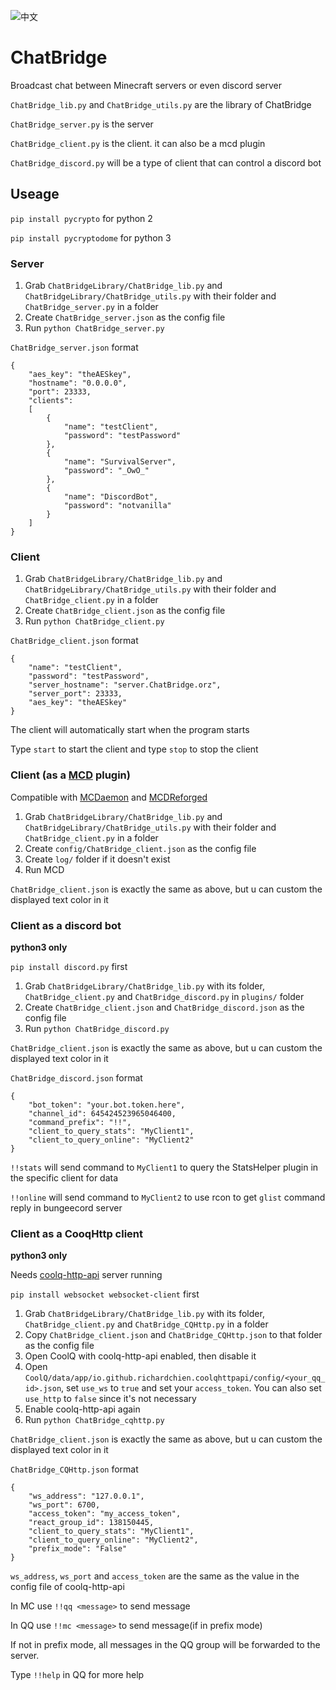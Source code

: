 ![中文](https://www.bilibili.com/read/cv6093714)

# ChatBridge
Broadcast chat between Minecraft servers or even discord server

`ChatBridge_lib.py` and `ChatBridge_utils.py` are the library of ChatBridge

`ChatBridge_server.py` is the server

`ChatBridge_client.py` is the client. it can also be a mcd plugin

`ChatBridge_discord.py` will be a type of client that can control a discord bot

## Useage

`pip install pycrypto` for python 2

`pip install pycryptodome` for python 3

### Server

1. Grab `ChatBridgeLibrary/ChatBridge_lib.py` and `ChatBridgeLibrary/ChatBridge_utils.py` with their folder and `ChatBridge_server.py` in a folder
2. Create `ChatBridge_server.json` as the config file
3. Run `python ChatBridge_server.py`

`ChatBridge_server.json` format
```
{
	"aes_key": "theAESkey",
	"hostname": "0.0.0.0",
	"port": 23333,
	"clients":
	[
		{
			"name": "testClient",
			"password": "testPassword"
		},
		{
			"name": "SurvivalServer",
			"password": "_OwO_"
		},
		{
			"name": "DiscordBot",
			"password": "notvanilla"
		}
	]
}
```

### Client

1. Grab `ChatBridgeLibrary/ChatBridge_lib.py` and `ChatBridgeLibrary/ChatBridge_utils.py` with their folder and `ChatBridge_client.py` in a folder
2. Create `ChatBridge_client.json` as the config file
3. Run `python ChatBridge_client.py`

`ChatBridge_client.json` format
```
{
	"name": "testClient",
	"password": "testPassword",
	"server_hostname": "server.ChatBridge.orz",
	"server_port": 23333,
	"aes_key": "theAESkey"
}
```

The client will automatically start when the program starts

Type `start` to start the client and type `stop` to stop the client

### Client (as a [MCD](https://github.com/kafuuchino-desu/MCDaemon) plugin)

Compatible with  [MCDaemon](https://github.com/kafuuchino-desu/MCDaemon) and [MCDReforged](https://github.com/Fallen-Breath/MCDReforged)

1. Grab `ChatBridgeLibrary/ChatBridge_lib.py` and `ChatBridgeLibrary/ChatBridge_utils.py` with their folder and `ChatBridge_client.py` in a folder
2. Create `config/ChatBridge_client.json` as the config file
3. Create `log/` folder if it doesn't exist
4. Run MCD

`ChatBridge_client.json` is exactly the same as above, but u can custom the displayed text color in it


### Client as a discord bot 

**python3 only**

`pip install discord.py` first

1. Grab `ChatBridgeLibrary/ChatBridge_lib.py` with its folder, `ChatBridge_client.py` and `ChatBridge_discord.py` in `plugins/` folder
2. Create `ChatBridge_client.json` and `ChatBridge_discord.json` as the config file
3. Run `python ChatBridge_discord.py`

`ChatBridge_client.json` is exactly the same as above, but u can custom the displayed text color in it

`ChatBridge_discord.json` format
```
{
	"bot_token": "your.bot.token.here",
	"channel_id": 645424523965046400,
	"command_prefix": "!!",
	"client_to_query_stats": "MyClient1",
	"client_to_query_online": "MyClient2"
}
```

`!!stats` will send command to `MyClient1` to query the StatsHelper plugin in the specific client for data

`!!online` will send command to `MyClient2` to use rcon to get `glist` command reply in bungeecord server

### Client as a CooqHttp client

**python3 only**

Needs [coolq-http-api](https://github.com/richardchien/coolq-http-api) server running

`pip install websocket websocket-client` first

1. Grab `ChatBridgeLibrary/ChatBridge_lib.py` with its folder, `ChatBridge_client.py` and `ChatBridge_CQHttp.py` in a folder
2. Copy `ChatBridge_client.json` and `ChatBridge_CQHttp.json` to that folder as the config file
3. Open CoolQ with coolq-http-api enabled, then disable it
4. Open `CoolQ/data/app/io.github.richardchien.coolqhttpapi/config/<your_qq_id>.json`, set `use_ws` to `true` and set your `access_token`. You can also set `use_http` to `false` since it's not necessary
5. Enable coolq-http-api again
6. Run `python ChatBridge_cqhttp.py`

`ChatBridge_client.json` is exactly the same as above, but u can custom the displayed text color in it

`ChatBridge_CQHttp.json` format

```
{
	"ws_address": "127.0.0.1",
	"ws_port": 6700,
	"access_token": "my_access_token",
	"react_group_id": 138150445,
	"client_to_query_stats": "MyClient1",
	"client_to_query_online": "MyClient2",
	"prefix_mode": "False"
}
```

`ws_address`, `ws_port` and `access_token` are the same as the value in the config file of coolq-http-api


In MC use `!!qq <message>` to send message

In QQ use `!!mc <message>` to send message(if in prefix mode)

If not in prefix mode, all messages in the QQ group will be forwarded to the server.

Type `!!help` in QQ for more help
